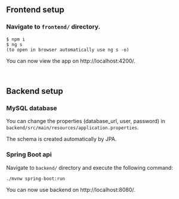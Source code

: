 ## **Frontend setup**

### **Navigate to `frontend/` directory.**

```
$ npm i
$ ng s
(to open in browser automatically use ng s -o)
```
You can now view the app on http://localhost:4200/.

<br>

## **Backend setup**

### **MySQL database**

You can change the properties (database_url, user, password) in `backend/src/main/resources/application.properties`.

The schema is created automatically by JPA.

### **Spring Boot api**

Navigate to `backend/` directory and execute the following command:

```
./mvnw spring-boot:run
```
You can now use backend on http://localhost:8080/.
